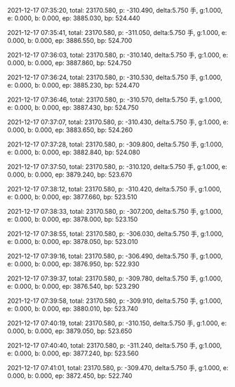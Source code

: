 2021-12-17 07:35:20, total: 23170.580, p: -310.490, delta:5.750 手, g:1.000, e: 0.000, b: 0.000, ep: 3885.030, bp: 524.440

2021-12-17 07:35:41, total: 23170.580, p: -311.050, delta:5.750 手, g:1.000, e: 0.000, b: 0.000, ep: 3886.550, bp: 524.700

2021-12-17 07:36:03, total: 23170.580, p: -310.140, delta:5.750 手, g:1.000, e: 0.000, b: 0.000, ep: 3887.860, bp: 524.750

2021-12-17 07:36:24, total: 23170.580, p: -310.530, delta:5.750 手, g:1.000, e: 0.000, b: 0.000, ep: 3885.230, bp: 524.470

2021-12-17 07:36:46, total: 23170.580, p: -310.570, delta:5.750 手, g:1.000, e: 0.000, b: 0.000, ep: 3887.430, bp: 524.750

2021-12-17 07:37:07, total: 23170.580, p: -310.430, delta:5.750 手, g:1.000, e: 0.000, b: 0.000, ep: 3883.650, bp: 524.260

2021-12-17 07:37:28, total: 23170.580, p: -309.800, delta:5.750 手, g:1.000, e: 0.000, b: 0.000, ep: 3882.840, bp: 524.080

2021-12-17 07:37:50, total: 23170.580, p: -310.120, delta:5.750 手, g:1.000, e: 0.000, b: 0.000, ep: 3879.240, bp: 523.670

2021-12-17 07:38:12, total: 23170.580, p: -310.420, delta:5.750 手, g:1.000, e: 0.000, b: 0.000, ep: 3877.660, bp: 523.510

2021-12-17 07:38:33, total: 23170.580, p: -307.200, delta:5.750 手, g:1.000, e: 0.000, b: 0.000, ep: 3878.000, bp: 523.150

2021-12-17 07:38:55, total: 23170.580, p: -306.030, delta:5.750 手, g:1.000, e: 0.000, b: 0.000, ep: 3878.050, bp: 523.010

2021-12-17 07:39:16, total: 23170.580, p: -306.490, delta:5.750 手, g:1.000, e: 0.000, b: 0.000, ep: 3876.950, bp: 522.930

2021-12-17 07:39:37, total: 23170.580, p: -309.780, delta:5.750 手, g:1.000, e: 0.000, b: 0.000, ep: 3876.540, bp: 523.290

2021-12-17 07:39:58, total: 23170.580, p: -309.910, delta:5.750 手, g:1.000, e: 0.000, b: 0.000, ep: 3880.010, bp: 523.740

2021-12-17 07:40:19, total: 23170.580, p: -310.150, delta:5.750 手, g:1.000, e: 0.000, b: 0.000, ep: 3879.050, bp: 523.650

2021-12-17 07:40:40, total: 23170.580, p: -311.240, delta:5.750 手, g:1.000, e: 0.000, b: 0.000, ep: 3877.240, bp: 523.560

2021-12-17 07:41:01, total: 23170.580, p: -309.470, delta:5.750 手, g:1.000, e: 0.000, b: 0.000, ep: 3872.450, bp: 522.740